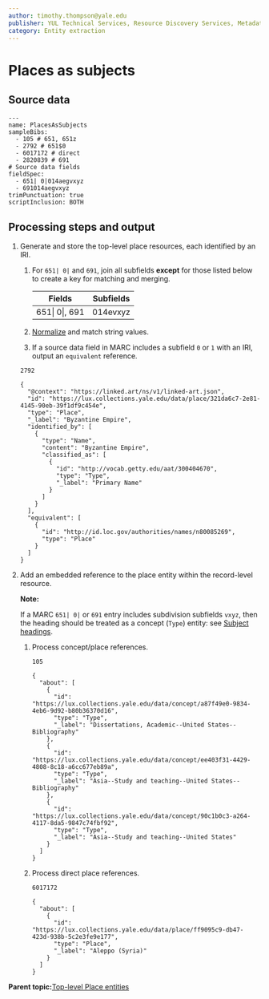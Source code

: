 ```yaml
---
author: timothy.thompson@yale.edu
publisher: YUL Technical Services, Resource Discovery Services, Metadata Services Unit
category: Entity extraction
---
```


# Places as subjects

## Source data

```
---
name: PlacesAsSubjects
sampleBibs:
  - 105 # 651, 651z
  - 2792 # 651$0
  - 6017172 # direct
  - 2820839 # 691
# Source data fields
fieldSpec:
  - 651| 0|014aegvxyz
  - 691014aegvxyz      
trimPunctuation: true
scriptInclusion: BOTH
```

## Processing steps and output

1.  Generate and store the top-level place resources, each identified by an IRI.

    1.  For `651| 0|` and `691`, join all subfields **except** for those listed below to create a key for matching and merging.

        |Fields|Subfields|
        |------|---------|
        |651\| 0\|, 691|014evxyz|

    2.  [Normalize](../glossary/normalization.md) and match string values.

    3.  If a source data field in MARC includes a subfield `0` or `1` with an IRI, output an `equivalent` reference.

    `2792`

    ```
    {
      "@context": "https://linked.art/ns/v1/linked-art.json",
      "id": "https://lux.collections.yale.edu/data/place/321da6c7-2e81-4145-90eb-39f1df9c454e",
      "type": "Place",
      "_label": "Byzantine Empire",
      "identified_by": [
        {
          "type": "Name",
          "content": "Byzantine Empire",
          "classified_as": [
            {
              "id": "http://vocab.getty.edu/aat/300404670",
              "type": "Type",
              "_label": "Primary Name"
            }
          ]
        }
      ],
      "equivalent": [
        {
          "id": "http://id.loc.gov/authorities/names/n80085269",
          "type": "Place"
        }
      ]
    }
    ```

2.  Add an embedded reference to the place entity within the record-level resource.

    **Note:**

    If a MARC `651| 0|` or `691` entry includes subdivision subfields `vxyz`, then the heading should be treated as a concept \(`Type`\) entity: see [Subject headings](subject_headings.md).

    1.  Process concept/place references.

        `105`

        ```
        {
          "about": [
            {
              "id": "https://lux.collections.yale.edu/data/concept/a87f49e0-9834-4eb6-9d92-b80b36370d16",
              "type": "Type",
              "_label": "Dissertations, Academic--United States--Bibliography"
            },
            {
              "id": "https://lux.collections.yale.edu/data/concept/ee403f31-4429-4808-8c18-a6cc677eb89a",
              "type": "Type",
              "_label": "Asia--Study and teaching--United States--Bibliography"
            },
            {
              "id": "https://lux.collections.yale.edu/data/concept/90c1b0c3-a264-4117-8da5-9847c74fbf92",
              "type": "Type",
              "_label": "Asia--Study and teaching--United States"
            }
          ]
        }
        ```

    2.  Process direct place references.

        `6017172`

        ```
        {
          "about": [
            {
              "id": "https://lux.collections.yale.edu/data/place/ff9095c9-db47-423d-938b-5c2e3fe9e177",
              "type": "Place",
              "_label": "Aleppo (Syria)"
            }
          ]
        }
        ```


**Parent topic:**[Top-level Place entities](../concepts/top_level_place_entities.md)

